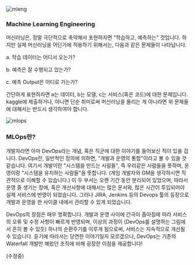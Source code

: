![mleng](https://github.com/mcb-dataai/blog/blob/dev_notes/arhur/dev_notes/Arthur/img/ml-engineering.jpg)
### Machine Learning Engineering
머신러닝은, 정말 극단적으로 축약해서 포현하자면 "학습하고, 예측하는" 것입니다. 하지만 실제 머신러닝을 어딘가에 적용하기 위해서는, 다음과 같은 문제들이 나타납니다.

a. 학습 데이터는 어디서 오는가?

b. 예측은 잘 수행되고 있는가?

c. 예측 Output은 어디로 가는가?

간단하게 표현하자면 a는 데이터, b는 모델, c는 서비스(혹은 코드)에 대한 문제입니다. kaggle에 제출하거나, 아니면 단순 취미로써 머신러닝을 돌리는 게 아니라면 위 문제들에 대해서는 반드시 생각하여야 합니다.


![mlops](https://github.com/mcb-dataai/blog/blob/dev_notes/arhur/dev_notes/Arthur/img/ml-lifecycle-model-development.png)
### MLOps란?
 개발자라면 아마 DevOps라는 개념, 혹은 직군에 대한 이야기를 들어보신 적이 있을 겁니다. DevOps란, 일반적인 정의에 의하면, "개발과 운영의 통합"이라고 볼 수 있을 것 같습니다.
 여기서 개발이란 "시스템을 만드는 사람들", 즉 우리같은 사람들을 뜻하며, 운영이랑 "시스템을 유지하는 사람들"을 뜻합니다. (게임 개발자와 GM을 생각하시면 직관적으로 이해할 수 있습니다.) 이 두 부서는 오랜 기간 동안 분리되어 있었으며, 따라서 운영 중 생기는 장애, 혹은 개선사항에 대해서는 많은 문서와, 많은 시간이 투입되어야 실제 서비스에 반영이 되었습니다. 그러나 JIRA, Jenkins 등의 Devops 툴의 등장으로 개발과 운영을 한 사이클 내에서 관리할 수 있게 되었습니다. 
 
 DevOps의 장점은 매우 명확합니다. 개발과 운영 사이에 간극이 좁아짐에 따라 서비스의 오류 및 수정 사항이 빠르게 반영되며, 이상의 과정이 (DevOps를 설명하는 그림에서 흔히 볼 수 있듯) 하나의 순환주기를 이루게 됨으로써, 서비스는 지속적으로 개선될 수 있습니다. 듣기에 따라서는 당연한 이야기일지 모르겠으나, DevOps는 기존의 Waterfall 개발만 해왔던 조직에 비해 굉장한 이점을 제공합니다!
 
(수정중)
